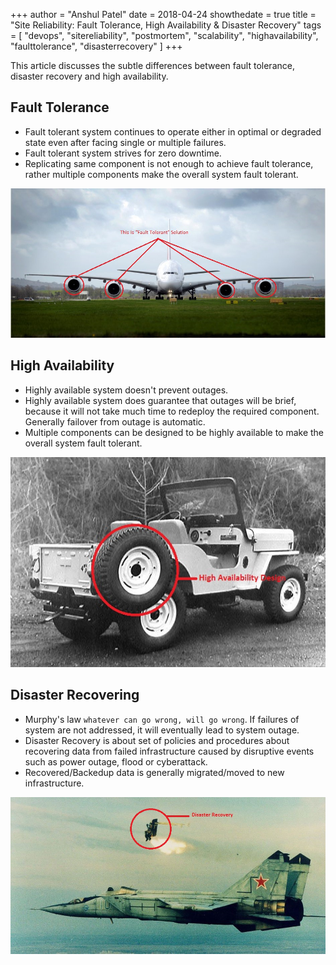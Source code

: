 +++
author = "Anshul Patel"
date = 2018-04-24
showthedate = true
title = "Site Reliability: Fault Tolerance, High Availability & Disaster Recovery"
tags = [
    "devops",
    "sitereliability",
    "postmortem",
    "scalability",
    "highavailability",
    "faulttolerance",
    "disasterrecovery"
]
+++

This article discusses the subtle differences between fault tolerance, disaster recovery and high availability.

<!--more-->

## Fault Tolerance

* Fault tolerant system continues to operate either in optimal or degraded state even after facing single or multiple failures.
* Fault tolerant system strives for zero downtime.
* Replicating same component is not enough to achieve fault tolerance, rather multiple components make the overall system fault tolerant.

![Fault Tolerance](/img/airplane-fault-tolerance.jpg)



## High Availability

* Highly available system doesn't prevent outages. 
* Highly available system does guarantee that outages will be brief, because it will not take much time to redeploy the required component. Generally failover from outage is automatic.
* Multiple components can be designed to be highly available to make the overall system fault tolerant.

![High Availability](/img/jeep-ha.jpg)



## Disaster Recovering

* Murphy's law `whatever can go wrong, will go wrong`. If failures of system are not addressed, it will eventually lead to system outage.
* Disaster Recovery is about set of policies and procedures about recovering data from failed infrastructure caused by disruptive events such as power outage, flood or cyberattack. 
* Recovered/Backedup data is generally migrated/moved to new infrastructure.

![Disaster Recovery](/img/disaster-recovery-ejection.jpg)